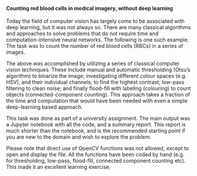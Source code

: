 #### Counting red blood cells in medical imagery, without deep learning

Today the field of computer vision has largely come to be associated with deep learning, but it was not always so. There are many classical algorithms and approaches to solve problems that do not require time and computation-intensive neural networks. The following is one such example. The task was to count the number of red blood cells (RBCs) in a series of images. 

The above was accomplished by utilizing a series of classical computer vision techniques. These include manual and automatic thresholding (Otsu’s algorithm) to binarize the image; investigating different colour spaces (e.g. HSV), and their individual channels, to find the highest contrast; low-pass filtering to clean noise; and finally flood-fill with labeling (colouring) to count objects (connected-component counting). This approach takes a fraction of the time and computation that would have been needed with even a simple deep-learning based approach.

This task was done as part of a university assignment. The main output was a Jupyter notebook with all the code, and a summary report. This report is much shorter than the notebook, and is the recommended starting point if you are new to the domain and wish to explore the problem.

Please note that direct use of OpenCV functions was not allowed, except to open and display the file. All the functions have been coded by hand (e.g. for thresholding, low-pass, flood-fill, connected component counting etc). This made it an excellent learning exercise.